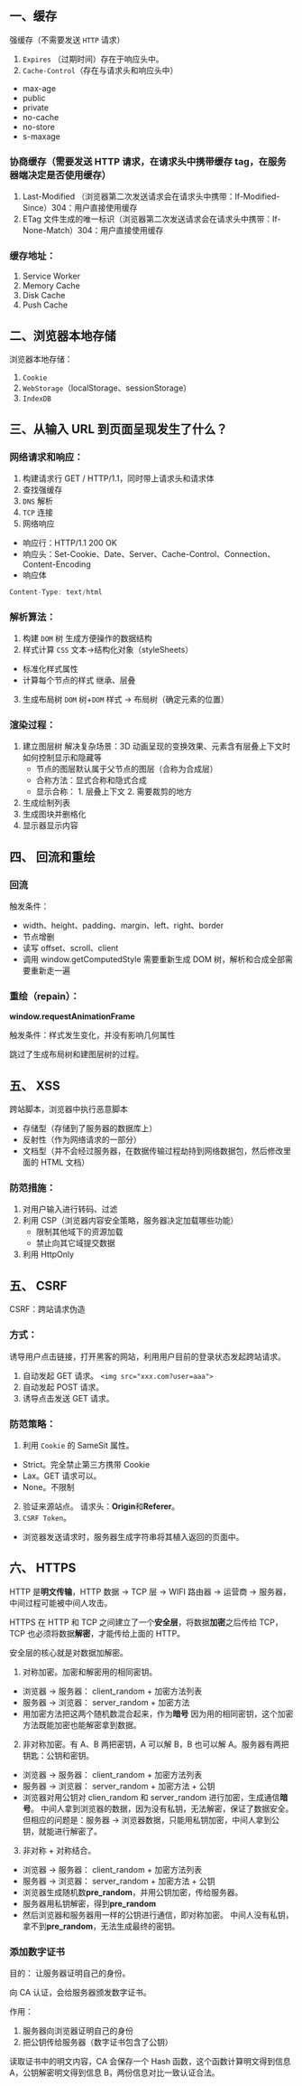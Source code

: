 ## 一、缓存

强缓存（不需要发送 `HTTP` 请求）

1. `Expires` （过期时间）存在于响应头中。
2. `Cache-Control`（存在与请求头和响应头中）

- max-age
- public
- private
- no-cache
- no-store
- s-maxage

### 协商缓存（需要发送 HTTP 请求，在请求头中携带缓存 tag，在服务器端决定是否使用缓存）

1. Last-Modified （浏览器第二次发送请求会在请求头中携带：If-Modified-Since）304：用户直接使用缓存
2. ETag 文件生成的唯一标识（浏览器第二次发送请求会在请求头中携带：If-None-Match）304：用户直接使用缓存

### 缓存地址：

1. Service Worker
2. Memory Cache
3. Disk Cache
4. Push Cache

## 二、浏览器本地存储

浏览器本地存储：

1. `Cookie`
2. `WebStorage`（localStorage、sessionStorage）
3. `IndexDB`

## 三、从输入 URL 到页面呈现发生了什么？

### 网络请求和响应：

1. 构建请求行 GET / HTTP/1.1，同时带上请求头和请求体
2. 查找强缓存
3. `DNS` 解析
4. `TCP` 连接
5. 网络响应

- 响应行：HTTP/1.1 200 OK
- 响应头：Set-Cookie、Date、Server、Cache-Control、Connection、Content-Encoding
- 响应体

```js
Content-Type: text/html
```

### 解析算法：

1. 构建 `DOM` 树 生成方便操作的数据结构
2. 样式计算 `CSS` 文本->结构化对象（styleSheets）

- 标准化样式属性
- 计算每个节点的样式 继承、层叠

3. 生成布局树 `DOM` 树+`DOM` 样式 -> 布局树（确定元素的位置）

### 渲染过程：

1. 建立图层树 解决复杂场景：3D 动画呈现的变换效果、元素含有层叠上下文时如何控制显示和隐藏等
   - 节点的图层默认属于父节点的图层（合称为合成层）
   - 合称方法：显式合称和隐式合成
   - 显示合称： 1. 层叠上下文 2. 需要裁剪的地方
2. 生成绘制列表
3. 生成图块并删格化
4. 显示器显示内容

## 四、 回流和重绘

### 回流

触发条件：

- width、height、padding、margin、left、right、border
- 节点增删
- 读写 offset、scroll、client
- 调用 window.getComputedStyle
  需要重新生成 DOM 树，解析和合成全部需要重新走一遍

### 重绘（repain）：

**window.requestAnimationFrame**

触发条件：样式发生变化，并没有影响几何属性

跳过了生成布局树和建图层树的过程。

## 五、 XSS

跨站脚本，浏览器中执行恶意脚本

- 存储型（存储到了服务器的数据库上）
- 反射性（作为网络请求的一部分）
- 文档型（并不会经过服务器，在数据传输过程劫持到网络数据包，然后修改里面的 HTML 文档）

### 防范措施：

1. 对用户输入进行转码、过滤
2. 利用 CSP（浏览器内容安全策略，服务器决定加载哪些功能）
   - 限制其他域下的资源加载
   - 禁止向其它域提交数据
3. 利用 HttpOnly

## 五、 CSRF

CSRF：跨站请求伪造

### 方式：

诱导用户点击链接，打开黑客的网站，利用用户目前的登录状态发起跨站请求。

1. 自动发起 GET 请求。 `<img src="xxx.com?user=aaa">`
2. 自动发起 POST 请求。
3. 诱导点击发送 GET 请求。

### 防范策略：

1. 利用 `Cookie` 的 SameSit 属性。

- Strict。完全禁止第三方携带 Cookie
- Lax。GET 请求可以。
- None。不限制

2. 验证来源站点。 请求头：**Origin**和**Referer**。
3. `CSRF Token`。

- 浏览器发送请求时，服务器生成字符串将其植入返回的页面中。

## 六、 HTTPS

HTTP 是**明文传输**，HTTP 数据 -> TCP 层 -> WIFI 路由器 -> 运营商 -> 服务器，中间过程可能被中间人攻击。

HTTPS 在 HTTP 和 TCP 之间建立了一个**安全层**，将数据**加密**之后传给 TCP，TCP 也必须将数据**解密**，才能传给上面的 HTTP。

安全层的核心就是对数据加解密。

1. 对称加密。加密和解密用的相同密钥。

- 浏览器 -> 服务器： client_random + 加密方法列表
- 服务器 -> 浏览器： server_random + 加密方法
- 用加密方法把这两个随机数混合起来，作为**暗号**
  因为用的相同密钥，这个加密方法既能加密也能解密拿到数据。

2. 非对称加密。有 A、B 两把密钥，A 可以解 B，B 也可以解 A。服务器有两把钥匙：公钥和密钥。

- 浏览器 -> 服务器： client_random + 加密方法列表
- 服务器 -> 浏览器： server_random + 加密方法 + 公钥
- 浏览器对用公钥对 clien_random 和 server_random 进行加密，生成通信**暗号**。
  中间人拿到浏览器的数据，因为没有私钥，无法解密，保证了数据安全。
  但相应的问题是：服务器 -> 浏览器数据，只能用私钥加密，中间人拿到公钥，就能进行解密了。

3. 非对称 + 对称结合。

- 浏览器 -> 服务器： client_random + 加密方法列表
- 服务器 -> 浏览器： server_random + 加密方法 + 公钥
- 浏览器生成随机数**pre_random**，并用公钥加密，传给服务器。
- 服务器用私钥解密，得到**pre_random**
- 然后浏览器和服务器用一样的公钥进行通信，即对称加密。
  中间人没有私钥，拿不到**pre_random**，无法生成最终的密钥。

### 添加数字证书

目的： 让服务器证明自己的身份。

向 CA 认证，会给服务器颁发数字证书。

作用：

1. 服务器向浏览器证明自己的身份
2. 把公钥传给服务器（数字证书包含了公钥）

读取证书中的明文内容，CA 会保存一个 Hash 函数，这个函数计算明文得到信息 A，公钥解密明文得到信息 B，两份信息对比一致认证合法。
